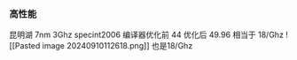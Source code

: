 ### 高性能
昆明湖 7nm 3Ghz specint2006 编译器优化前 44 优化后 49.96 相当于 18/Ghz
![[Pasted image 20240910112618.png]]
也是18/Ghz